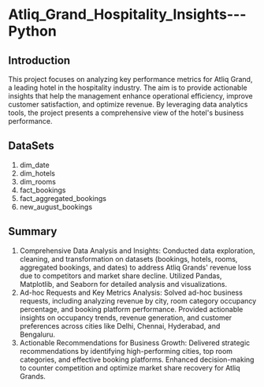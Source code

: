 # Atliq_Grand_Hospitality_Insights---Python

## Introduction
This project focuses on analyzing key performance metrics for Atliq Grand, a leading hotel in the hospitality industry. The aim is to provide actionable insights that help the management enhance operational efficiency, improve customer satisfaction, and optimize revenue. By leveraging data analytics tools, the project presents a comprehensive view of the hotel's business performance.

## DataSets
1. dim_date
2. dim_hotels
3. dim_rooms
4. fact_bookings
5. fact_aggregated_bookings
6. new_august_bookings


## Summary
1.	Comprehensive Data Analysis and Insights: Conducted data exploration, cleaning, and transformation on datasets (bookings, hotels, rooms, aggregated bookings, and dates) to address Atliq Grands' revenue loss due to competitors and market share decline. Utilized Pandas, Matplotlib, and Seaborn for detailed analysis and visualizations.
2.	Ad-hoc Requests and Key Metrics Analysis: Solved ad-hoc business requests, including analyzing revenue by city, room category occupancy percentage, and booking platform performance. Provided actionable insights on occupancy trends, revenue generation, and customer preferences across cities like Delhi, Chennai, Hyderabad, and Bengaluru.
3.	Actionable Recommendations for Business Growth: Delivered strategic recommendations by identifying high-performing cities, top room categories, and effective booking platforms. Enhanced decision-making to counter competition and optimize market share recovery for Atliq Grands.

